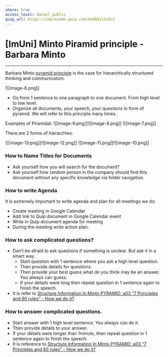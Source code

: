```yaml
---
share: true
access_level: daniel_public
quip_url: https://improvado.quip.com/Ax0QAz11nXzv
---
```


# [ImUni] Minto Piramid principle - Barbara Minto
* * *

Barbara Minto [pyramid principle](https://www.youtube.com/watch?v=6QGxUmygbC0&vl=en-US) is the case for hierarchically structured thinking and communication.

![[image-6.png]]

* Go from 1 sentence to one paragraph to one document. From high level to low level. 
* Organize all documents, your speech, your questions in form of pyramid. We will refer to this principle many times.


Examples of Piramidal:
![[image-9.png]]![[image-8.png]]
![[image-7.png]]

There are 2 forms of hierarchies:

![[image-13.png]]![[image-12.png]]
![[image-11.png]]![[image-10.png]]

### How to Name Titles for Documents 

- Ask yourself how you will search for the document? 
- Ask yourself how random person in the company should find this document without any specific knowledge via folder navigation.

### How to write Agenda

It is extremely important to write agenda and plan for all meetings we do:

* Create meeting in Google Calendar
* Add link to Quip document in Google Calendar event
* Write in Quip document agenda for meeting
* During the meeting write action plan.

### How to ask complicated questions?

- Don’t be afraid to ask questions if something is unclear. But ask it in a smart way.
    - Start question with 1 sentence where you ask a high level question. 
    - Then provide details for questions.
    - Then provide your best guess what do you think may be an answer. You always can guess. 
    - If your details were long then repeat question in 1 sentence again to finish the speech.
- It is refer to [Structure Information In Minto PYRAMID: a03 “7 Principles and 60 rules” - How we do it?](https://improvado.quip.com/oVPAAiqWjaoi#FVMACAZl6s2)



### How to answer complicated questions.

- Start answer with 1 high level sentence. You always can do it.
- Then provide details to your answer.
- If your details were longer than 1minute, then repeat question in 1 sentence again to finish the speech. 
- It is reference to [Structure Information In Minto PYRAMID: a03 “7 Principles and 60 rules” - How we do it?](https://improvado.quip.com/oVPAAiqWjaoi#FVMACAZl6s2)
